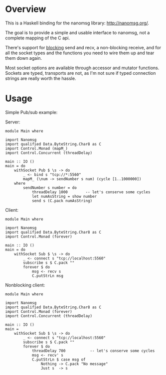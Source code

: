 # Overview

This is a Haskell binding for the nanomsg library: <http://nanomsg.org/>.

The goal is to provide a simple and usable interface to nanomsg, not a
complete mapping of the C api.

There's support for [blocking](http://hackage.haskell.org/packages/archive/base/latest/doc/html/Control-Concurrent.html#v:threadWaitRead) send and recv, a non-blocking receive,
and for all the socket types and the functions you need to wire them up and
tear them down again.

Most socket options are available through accessor and mutator
functions. Sockets are typed, transports are not, as I'm not sure
if typed connection strings are really worth the hassle.

# Usage

Simple Pub/sub example:

Server:

    module Main where

    import Nanomsg
    import qualified Data.ByteString.Char8 as C
    import Control.Monad (mapM_)
    import Control.Concurrent (threadDelay)

    main :: IO ()
    main = do
        withSocket Pub $ \s -> do
            _ <- bind s "tcp://*:5560"
            mapM_ (\num -> sendNumber s num) (cycle [1..1000000])
        where
            sendNumber s number = do
                threadDelay 1000        -- let's conserve some cycles
                let numAsString = show number
                send s (C.pack numAsString)

Client:

    module Main where

    import Nanomsg
    import qualified Data.ByteString.Char8 as C
    import Control.Monad (forever)

    main :: IO ()
    main = do
        withSocket Sub $ \s -> do
            _ <- connect s "tcp://localhost:5560"
            subscribe s $ C.pack ""
            forever $ do
                msg <- recv s
                C.putStrLn msg

Nonblocking client:

    module Main where

    import Nanomsg
    import qualified Data.ByteString.Char8 as C
    import Control.Monad (forever)
    import Control.Concurrent (threadDelay)

    main :: IO ()
    main =
        withSocket Sub $ \s -> do
            _ <- connect s "tcp://localhost:5560"
            subscribe s $ C.pack ""
            forever $ do
                threadDelay 700           -- let's conserve some cycles
                msg <- recv' s
                C.putStrLn $ case msg of
                    Nothing -> C.pack "No message"
                    Just s  -> s

